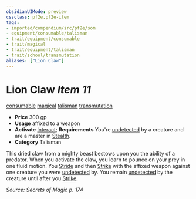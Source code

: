 ```yaml
---
obsidianUIMode: preview
cssclass: pf2e,pf2e-item
tags:
- imported/compendium/src/pf2e/som
- equipment/consumable/talisman
- trait/equipment/consumable
- trait/magical
- trait/equipment/talisman
- trait/school/transmutation
aliases: ["Lion Claw"]
---
```

# Lion Claw *Item 11*  
[consumable](consumable.md)  [magical](magical.md)  [talisman](talisman.md)  [transmutation](transmutation.md)  

- **Price** 300 gp
- **Usage** affixed to a weapon
- **Activate** [Interact](interact.md); **Requirements** You're [undetected](conditions.md#Undetected) by a creature and are a master in [Stealth](../../skills.md#Stealth).
- **Category** Talisman

This dried claw from a mighty beast bestows upon you the ability of a predator. When you activate the claw, you learn to pounce on your prey in one fluid motion. You [Stride](stride.md) and then [Strike](strike.md) with the affixed weapon against one creature you were [undetected](conditions.md#Undetected) by. You remain [undetected](conditions.md#Undetected) by the creature until after you [Strike](strike.md).

*Source: Secrets of Magic p. 174*